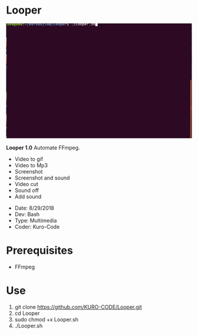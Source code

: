# Looper

![Looper111.gif](https://github.com/KURO-CODE/Looper/blob/master/Looper111.gif)

**Looper 1.0**
Automate FFmpeg.
+ Video to gif
+ Video to Mp3
+ Screenshot
+ Screenshot and sound
+ Video cut
+ Sound off
+ Add sound
 
* Date: 8/29/2018
* Dev: Bash
* Type: Multimedia
* Coder: Kuro-Code

# Prerequisites #

* FFmpeg

# Use # 

1. git clone https://github.com/KURO-CODE/Looper.git
2. cd Looper
3. sudo chmod +x Looper.sh
4. ./Looper.sh
